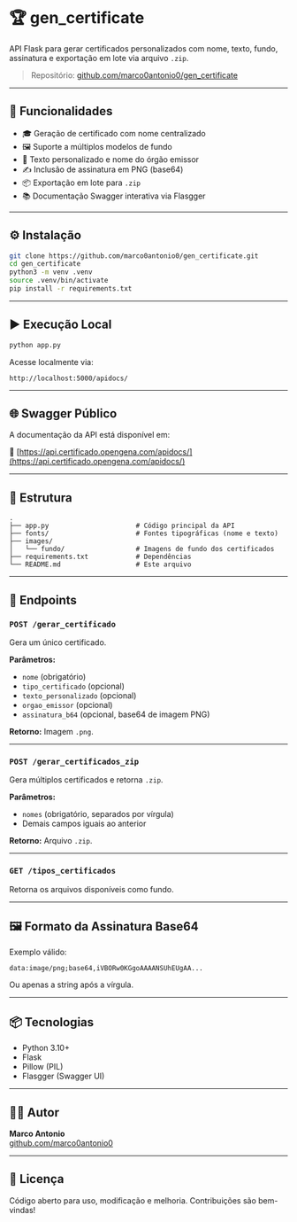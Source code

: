# 🏆 gen_certificate

API Flask para gerar certificados personalizados com nome, texto, fundo, assinatura e exportação em lote via arquivo `.zip`.

> Repositório: [github.com/marco0antonio0/gen_certificate](https://github.com/marco0antonio0/gen_certificate)

---

## 🚀 Funcionalidades

- 🎓 Geração de certificado com nome centralizado
- 🖼️ Suporte a múltiplos modelos de fundo
- 📝 Texto personalizado e nome do órgão emissor
- ✍️ Inclusão de assinatura em PNG (base64)
- 📦 Exportação em lote para `.zip`
- 📚 Documentação Swagger interativa via Flasgger

---

## ⚙️ Instalação

```bash
git clone https://github.com/marco0antonio0/gen_certificate.git
cd gen_certificate
python3 -m venv .venv
source .venv/bin/activate
pip install -r requirements.txt
```

---

## ▶️ Execução Local

```bash
python app.py
```

Acesse localmente via:
```
http://localhost:5000/apidocs/
```

---

## 🌐 Swagger Público

A documentação da API está disponível em:

🔗 [https://api.certificado.opengena.com/apidocs/](https://api.certificado.opengena.com/apidocs/)

---

## 📂 Estrutura

```
.
├── app.py                      # Código principal da API
├── fonts/                      # Fontes tipográficas (nome e texto)
├── images/
│   └── fundo/                  # Imagens de fundo dos certificados
├── requirements.txt            # Dependências
└── README.md                   # Este arquivo
```

---

## 🔌 Endpoints

### `POST /gerar_certificado`
Gera um único certificado.

**Parâmetros:**
- `nome` (obrigatório)
- `tipo_certificado` (opcional)
- `texto_personalizado` (opcional)
- `orgao_emissor` (opcional)
- `assinatura_b64` (opcional, base64 de imagem PNG)

**Retorno:** Imagem `.png`.

---

### `POST /gerar_certificados_zip`
Gera múltiplos certificados e retorna `.zip`.

**Parâmetros:**
- `nomes` (obrigatório, separados por vírgula)
- Demais campos iguais ao anterior

**Retorno:** Arquivo `.zip`.

---

### `GET /tipos_certificados`
Retorna os arquivos disponíveis como fundo.

---

## 🖼️ Formato da Assinatura Base64

Exemplo válido:

```
data:image/png;base64,iVBORw0KGgoAAAANSUhEUgAA...
```

Ou apenas a string após a vírgula.

---

## 📦 Tecnologias

- Python 3.10+
- Flask
- Pillow (PIL)
- Flasgger (Swagger UI)

---

## 🧑‍💻 Autor

**Marco Antonio**  
[github.com/marco0antonio0](https://github.com/marco0antonio0)

---

## 📝 Licença

Código aberto para uso, modificação e melhoria. Contribuições são bem-vindas!